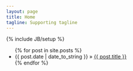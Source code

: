 ```yaml
---
layout: page
title: Home
tagline: Supporting tagline
---
```

{% include JB/setup %}

<ul class="posts">
  {% for post in site.posts %}
    <li>
		<span>{{ post.date | date_to_string }}</span> &raquo; 
		<a href="{{ BASE_PATH }}{{ post.url }}">{{ post.title }}</a>
	</li>
  {% endfor %}
</ul>


